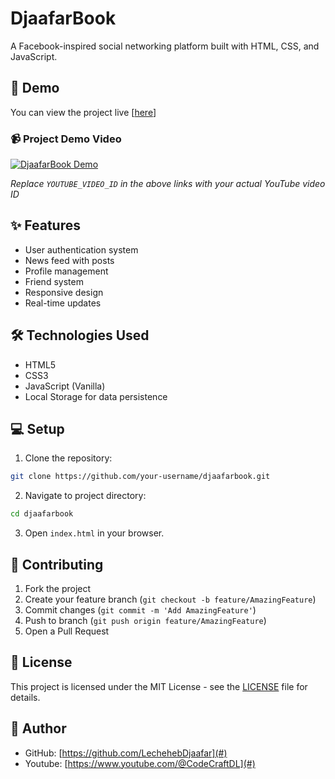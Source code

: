 # DjaafarBook

A Facebook-inspired social networking platform built with HTML, CSS, and JavaScript.

## 🚀 Demo

You can view the project live [[here](https://lechehebdjaafar.github.io/DjaafarBook/)] <!-- Replace with your actual deployment link -->

### 📹 Project Demo Video

[![DjaafarBook Demo](https://img.youtube.com/vi/YOUTUBE_VIDEO_ID/0.jpg)](https://www.youtube.com/watch?v=YOUTUBE_VIDEO_ID)

*Replace `YOUTUBE_VIDEO_ID` in the above links with your actual YouTube video ID*

## ✨ Features

- User authentication system
- News feed with posts
- Profile management
- Friend system
- Responsive design
- Real-time updates

## 🛠️ Technologies Used

- HTML5
- CSS3
- JavaScript (Vanilla)
- Local Storage for data persistence

## 💻 Setup

1. Clone the repository:
```bash
git clone https://github.com/your-username/djaafarbook.git
```

2. Navigate to project directory:
```bash
cd djaafarbook
```

3. Open `index.html` in your browser.

## 🤝 Contributing

1. Fork the project
2. Create your feature branch (`git checkout -b feature/AmazingFeature`)
3. Commit changes (`git commit -m 'Add AmazingFeature'`)
4. Push to branch (`git push origin feature/AmazingFeature`)
5. Open a Pull Request

## 📝 License

This project is licensed under the MIT License - see the [LICENSE](LICENSE) file for details.

## 👤 Author

- GitHub: [https://github.com/LechehebDjaafar](#)
- Youtube: [https://www.youtube.com/@CodeCraftDL](#)
